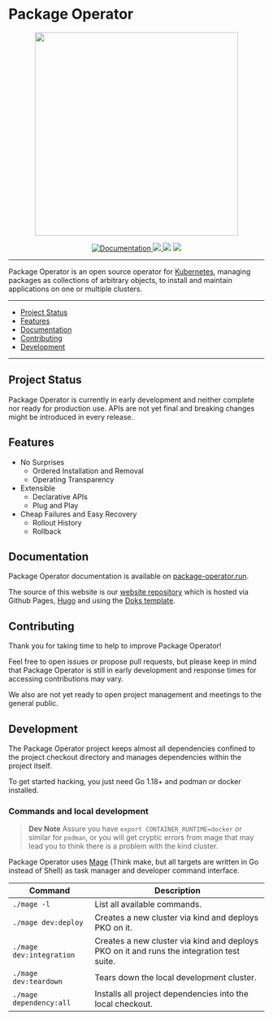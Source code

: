 # Package Operator

<p align="center">
	<img src="docs/logos/package-operator-github.png" width=400px>
</p>

<p align="center">
	<a href="https://package-operator.run">
		<img src="https://img.shields.io/badge/docs-package--operator.run-blue?style=flat-square" alt="Documentation"/>
	</a>
	<a href="https://pkg.go.dev/package-operator.run/apis">
		<img src="https://pkg.go.dev/badge/package-operator.run/apis" />
	</a>
	<img src="https://img.shields.io/github/license/package-operator/package-operator?style=flat-square"/>
	<img src="https://img.shields.io/github/go-mod/go-version/package-operator/package-operator?style=flat-square"/>
</p>

---

Package Operator is an open source operator for [Kubernetes](https://kubernetes.io/), managing packages as collections of arbitrary objects, to install and maintain applications on one or multiple clusters.

---

- [Project Status](#project-status)
- [Features](#features)
- [Documentation](#documentation)
- [Contributing](#contributing)
- [Development](#development)

---

## Project Status

Package Operator is currently in early development and neither complete nor ready for production use.
APIs are not yet final and breaking changes might be introduced in every release.

## Features

- No Surprises
	- Ordered Installation and Removal
	- Operating Transparency
- Extensible
	- Declarative APIs
	- Plug and Play
- Cheap Failures and Easy Recovery
	- Rollout History
	- Rollback

## Documentation

Package Operator documentation is available on [package-operator.run](https://package-operator.run).

The source of this website is our [website repository](https://github.com/package-operator/package-operator.github.io) which is hosted via Github Pages, [Hugo](https://gohugo.io/) and using the [Doks template](https://getdoks.org/).

## Contributing

Thank you for taking time to help to improve Package Operator!

Feel free to open issues or propose pull requests, but please keep in mind that Package Operator is still in early development and response times for accessing contributions may vary.

We also are not yet ready to open project management and meetings to the general public.

## Development

The Package Operator project keeps almost all dependencies confined to the project checkout directory and manages dependencies within the project itself.

To get started hacking, you just need Go 1.18+ and podman or docker installed.

### Commands and local development

> **Dev Note**
> Assure you have `export CONTAINER_RUNTIME=docker` or similar for `podman`, or you will get cryptic errors from mage that may lead you to think there is a problem with the kind cluster.

Package Operator uses [Mage](https://magefile.org/) (Think make, but all targets are written in Go instead of Shell) as task manager and developer command interface.

| Command | Description |
| ------- | ----------- |
| `./mage -l` | List all available commands. |
| `./mage dev:deploy` | Creates a new cluster via kind and deploys PKO on it. |
| `./mage dev:integration` | Creates a new cluster via kind and deploys PKO on it and runs the integration test suite. |
| `./mage dev:teardown` | Tears down the local development cluster. |
| `./mage dependency:all` | Installs all project dependencies into the local checkout. |
